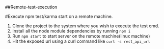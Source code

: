 ##Remote-test-execution

#Execute npm test/karma start on a remote machine.

1. Clone the project to the system where you wish to execute the test cmd.
2. Install all the node module dependencies by running ```npm i```
3. Run ```npm start``` to start server on the remote machine(linux machine)
4. Hit the exposed url using a curl command like ```curl -s rest_api_url```



